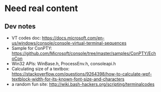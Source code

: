 # Need real content

## Dev notes
- VT codes doc: https://docs.microsoft.com/en-us/windows/console/console-virtual-terminal-sequences
- Sample for ConPTY: https://github.com/Microsoft/console/tree/master/samples/ConPTY/EchoCon
- Win32 APIs: WinBase.h, ProcessEnv.h, consoleapi.h
- Calculating size of a textbox: https://stackoverflow.com/questions/9264398/how-to-calculate-wpf-textblock-width-for-its-known-font-size-and-characters
- a random fun site: http://wiki.bash-hackers.org/scripting/terminalcodes